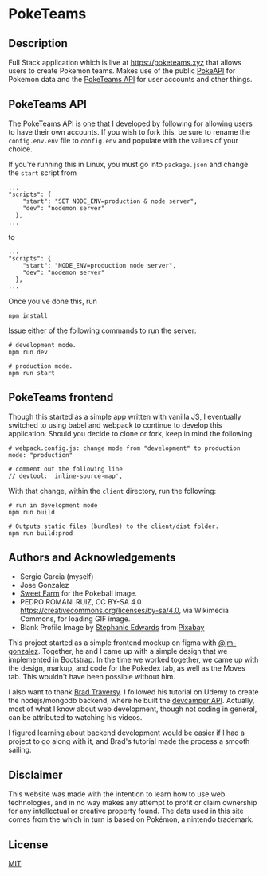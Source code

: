 # PokeTeams

## Description

Full Stack application which is live at https://poketeams.xyz that allows users to create Pokemon teams. Makes use of the public [PokeAPI](https://pokeapi.co/) for Pokemon data and the [PokeTeams API](https://poketeams.xyz/api/v1) for user accounts and other things.

## PokeTeams API

The PokeTeams API is one that I developed by following for allowing users to have their own accounts. If you wish to fork this, be sure to rename the `config.env.env` file to `config.env` and populate with the values of your choice.

If you're running this in Linux, you must go into `package.json` and change the `start` script from

```
...
"scripts": {
    "start": "SET NODE_ENV=production & node server",
    "dev": "nodemon server"
  },
...
```

to

```
...
"scripts": {
    "start": "NODE_ENV=production node server",
    "dev": "nodemon server"
  },
...
```

Once you've done this, run

```
npm install
```

Issue either of the following commands to run the server:

```
# development mode.
npm run dev

# production mode.
npm run start
```

## PokeTeams frontend

Though this started as a simple app written with vanilla JS, I eventually switched to using babel and webpack to continue to develop this application. Should you decide to clone or fork, keep in mind the following:

```
# webpack.config.js: change mode from "development" to production
mode: "production"

# comment out the following line
// devtool: 'inline-source-map',
```

With that change, within the `client` directory, run the following:

```
# run in development mode
npm run build

# Outputs static files (bundles) to the client/dist folder.
npm run build:prod
```

## Authors and Acknowledgements

- Sergio Garcia (myself)
- Jose Gonzalez
- [Sweet Farm](https://thenounproject.com/sweetfarm/collection/pokemon-go/) for the Pokeball image.
- PEDRO ROMANI RUIZ, CC BY-SA 4.0 <https://creativecommons.org/licenses/by-sa/4.0>, via Wikimedia Commons, for loading GIF image.
- Blank Profile Image by <a href="https://pixabay.com/users/wanderercreative-855399/?utm_source=link-attribution&amp;utm_medium=referral&amp;utm_campaign=image&amp;utm_content=973460">Stephanie Edwards</a> from <a href="https://pixabay.com/?utm_source=link-attribution&amp;utm_medium=referral&amp;utm_campaign=image&amp;utm_content=973460">Pixabay</a>

This project started as a simple frontend mockup on figma with [@jm-gonzalez](https://github.com/jm-gonzalez). Together, he and I came up with a simple design that we implemented in Bootstrap. In the time we worked together, we came up with the design, markup, and code for the Pokedex tab, as well as the Moves tab. This wouldn't have been possible without him.

I also want to thank [Brad Traversy](https://github.com/bradtraversy). I followed his tutorial on Udemy to create the nodejs/mongodb backend, where he built the [devcamper API](https://github.com/bradtraversy/devcamper-api). Actually, most of what I know about web development, though not coding in general, can be attributed to watching his videos.

I figured learning about backend development would be easier if I had a project to go along with it, and Brad's tutorial made the process a smooth sailing.

## Disclaimer

This website was made with the intention to learn how to use web technologies, and in no way makes any attempt to profit or claim ownership for any intellectual or creative property found. The data used in this site comes from the which in turn is based on Pokémon, a nintendo trademark.

## License

[MIT](https://choosealicense.com/licenses/mit/)
